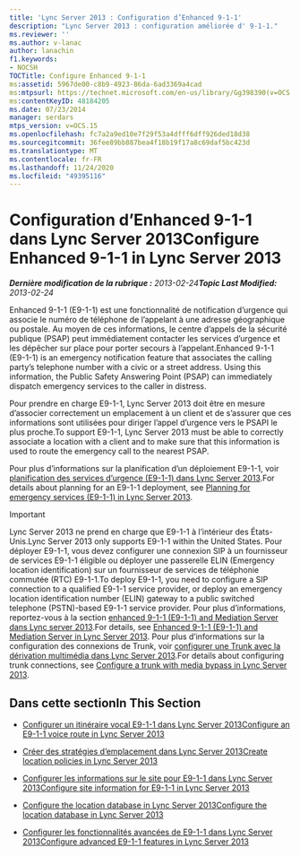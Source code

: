 ```yaml
---
title: 'Lync Server 2013 : Configuration d’Enhanced 9-1-1'
description: "Lync Server 2013 : configuration améliorée d' 9-1-1."
ms.reviewer: ''
ms.author: v-lanac
author: lanachin
f1.keywords:
- NOCSH
TOCTitle: Configure Enhanced 9-1-1
ms:assetid: 5967de00-c8b9-4923-86da-6ad3369a4cad
ms:mtpsurl: https://technet.microsoft.com/en-us/library/Gg398390(v=OCS.15)
ms:contentKeyID: 48184205
ms.date: 07/23/2014
manager: serdars
mtps_version: v=OCS.15
ms.openlocfilehash: fc7a2a9ed10e7f29f53a4dfff6dff926ded18d38
ms.sourcegitcommit: 36fee89bb887bea4f18b19f17a8c69daf5bc423d
ms.translationtype: MT
ms.contentlocale: fr-FR
ms.lasthandoff: 11/24/2020
ms.locfileid: "49395116"
---
```

# <a name="configure-enhanced-9-1-1-in-lync-server-2013"></a><span data-ttu-id="98588-103">Configuration d’Enhanced 9-1-1 dans Lync Server 2013</span><span class="sxs-lookup"><span data-stu-id="98588-103">Configure Enhanced 9-1-1 in Lync Server 2013</span></span>

<div data-xmlns="http://www.w3.org/1999/xhtml">

<div class="topic" data-xmlns="http://www.w3.org/1999/xhtml" data-msxsl="urn:schemas-microsoft-com:xslt" data-cs="https://msdn.microsoft.com/">

<div data-asp="https://msdn2.microsoft.com/asp">



</div>

<div id="mainSection">

<div id="mainBody"><span data-ttu-id="98588-104">

<span> </span></span><span class="sxs-lookup"><span data-stu-id="98588-104">

<span> </span></span></span>

<span data-ttu-id="98588-105">_**Dernière modification de la rubrique :** 2013-02-24_</span><span class="sxs-lookup"><span data-stu-id="98588-105">_**Topic Last Modified:** 2013-02-24_</span></span>

<span data-ttu-id="98588-p101">Enhanced 9-1-1 (E9-1-1) est une fonctionnalité de notification d’urgence qui associe le numéro de téléphone de l’appelant à une adresse géographique ou postale. Au moyen de ces informations, le centre d’appels de la sécurité publique (PSAP) peut immédiatement contacter les services d’urgence et les dépêcher sur place pour porter secours à l’appelant.</span><span class="sxs-lookup"><span data-stu-id="98588-p101">Enhanced 9-1-1 (E9-1-1) is an emergency notification feature that associates the calling party’s telephone number with a civic or a street address. Using this information, the Public Safety Answering Point (PSAP) can immediately dispatch emergency services to the caller in distress.</span></span>

<span data-ttu-id="98588-108">Pour prendre en charge E9-1-1, Lync Server 2013 doit être en mesure d’associer correctement un emplacement à un client et de s’assurer que ces informations sont utilisées pour diriger l’appel d’urgence vers le PSAPI le plus proche.</span><span class="sxs-lookup"><span data-stu-id="98588-108">To support E9-1-1, Lync Server 2013 must be able to correctly associate a location with a client and to make sure that this information is used to route the emergency call to the nearest PSAP.</span></span>

<span data-ttu-id="98588-109">Pour plus d’informations sur la planification d’un déploiement E9-1-1, voir [planification des services d’urgence (E9-1-1) dans Lync Server 2013](lync-server-2013-planning-for-emergency-services-e9-1-1.md).</span><span class="sxs-lookup"><span data-stu-id="98588-109">For details about planning for an E9-1-1 deployment, see [Planning for emergency services (E9-1-1) in Lync Server 2013](lync-server-2013-planning-for-emergency-services-e9-1-1.md).</span></span>

<div>


> [!IMPORTANT]  
> <span data-ttu-id="98588-110">Lync Server 2013 ne prend en charge que E9-1-1 à l’intérieur des États-Unis.</span><span class="sxs-lookup"><span data-stu-id="98588-110">Lync Server 2013 only supports E9-1-1 within the United States.</span></span> <span data-ttu-id="98588-111">Pour déployer E9-1-1, vous devez configurer une connexion SIP à un fournisseur de services E9-1-1 éligible ou déployer une passerelle ELIN (Emergency location identification) sur un fournisseur de services de téléphonie commutée (RTC) E9-1-1.</span><span class="sxs-lookup"><span data-stu-id="98588-111">To deploy E9-1-1, you need to configure a SIP connection to a qualified E9-1-1 service provider, or deploy an emergency location identification number (ELIN) gateway to a public switched telephone (PSTN)-based E9-1-1 service provider.</span></span> <span data-ttu-id="98588-112">Pour plus d’informations, reportez-vous à la section <A href="lync-server-2013-enhanced-9-1-1-e9-1-1-and-mediation-server.md">enhanced 9-1-1 (E9-1-1) and Mediation Server dans Lync server 2013</A>.</span><span class="sxs-lookup"><span data-stu-id="98588-112">For details, see <A href="lync-server-2013-enhanced-9-1-1-e9-1-1-and-mediation-server.md">Enhanced 9-1-1 (E9-1-1) and Mediation Server in Lync Server 2013</A>.</span></span> <span data-ttu-id="98588-113">Pour plus d’informations sur la configuration des connexions de Trunk, voir <A href="lync-server-2013-configure-a-trunk-with-media-bypass.md">configurer une Trunk avec la dérivation multimédia dans Lync Server 2013</A>.</span><span class="sxs-lookup"><span data-stu-id="98588-113">For details about configuring trunk connections, see <A href="lync-server-2013-configure-a-trunk-with-media-bypass.md">Configure a trunk with media bypass in Lync Server 2013</A>.</span></span>



</div>

<div>

## <a name="in-this-section"></a><span data-ttu-id="98588-114">Dans cette section</span><span class="sxs-lookup"><span data-stu-id="98588-114">In This Section</span></span>

  - [<span data-ttu-id="98588-115">Configurer un itinéraire vocal E9-1-1 dans Lync Server 2013</span><span class="sxs-lookup"><span data-stu-id="98588-115">Configure an E9-1-1 voice route in Lync Server 2013</span></span>](lync-server-2013-configure-an-e9-1-1-voice-route.md)

  - [<span data-ttu-id="98588-116">Créer des stratégies d’emplacement dans Lync Server 2013</span><span class="sxs-lookup"><span data-stu-id="98588-116">Create location policies in Lync Server 2013</span></span>](lync-server-2013-create-location-policies.md)

  - [<span data-ttu-id="98588-117">Configurer les informations sur le site pour E9-1-1 dans Lync Server 2013</span><span class="sxs-lookup"><span data-stu-id="98588-117">Configure site information for E9-1-1 in Lync Server 2013</span></span>](lync-server-2013-configure-site-information-for-e9-1-1.md)

  - [<span data-ttu-id="98588-118">Configure the location database in Lync Server 2013</span><span class="sxs-lookup"><span data-stu-id="98588-118">Configure the location database in Lync Server 2013</span></span>](lync-server-2013-configure-the-location-database.md)

  - [<span data-ttu-id="98588-119">Configurer les fonctionnalités avancées de E9-1-1 dans Lync Server 2013</span><span class="sxs-lookup"><span data-stu-id="98588-119">Configure advanced E9-1-1 features in Lync Server 2013</span></span>](lync-server-2013-configure-advanced-e9-1-1-features.md)

<span data-ttu-id="98588-120"></div>

</div>

<span> </span>

</div>

</div>

</span><span class="sxs-lookup"><span data-stu-id="98588-120"></div>

</div>

<span> </span>

</div>

</div>

</span></span></div>

